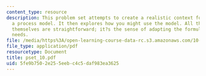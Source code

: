 ```yaml
---
content_type: resource
description: This problem set attempts to create a realistic context for obtaining
  a process model. It then explores how you might use the model. All the operations
  themselves are straightforward; it?s the sense of adapting the formulas to your
  needs.
file: /media/https%3A/open-learning-course-data-rc.s3.amazonaws.com/10-450-process-dynamics-operations-and-control-spring-2006/5fe9b7502e255eebc4c5daf983ea3625_pset_10.pdf
file_type: application/pdf
resourcetype: Document
title: pset_10.pdf
uid: 5fe9b750-2e25-5eeb-c4c5-daf983ea3625
---
```

